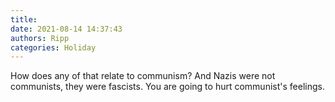 ```yaml
---
title: 
date: 2021-08-14 14:37:43
authors: Ripp
categories: Holiday
---
```


 How does any of that relate to communism? And Nazis were not communists, they were fascists. You are going to hurt communist's feelings.